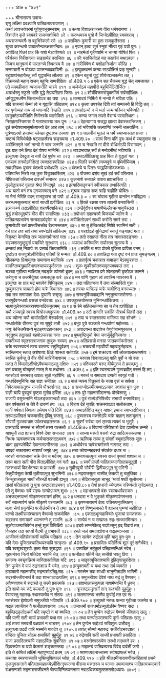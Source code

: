 +++
title = "४०९"

+++
श्रीनारायण उवाच-  
शृणु लक्ष्मि! प्रवक्ष्यामि पातिव्रत्यपरायणाम् ।  
कथां त्वाश्चर्यपरमां पूर्वयुगानुसम्भवाम् ॥१ ॥
कन्या विशालराजस्य वीरा धर्मपरायणा ।  
विशालेन कृते स्वयंवरे राजन्यशोभिते ॥रे ॥
करन्धमस्य पुत्रो वै जिग्येऽवीक्षित् स्वयंवराम् ।  
अथराजन्यवर्गैः स बहुभिरेकलो रणे ॥३ ॥
पराजितः कुमारी सा हुता राजकुलैस्तदा ।  
श्रुत्वा करन्धमो यायात्सैन्यलक्षसमन्वितः ॥४ ॥
नृपान् हत्वा सुतं स्नुषां नीत्वा गृहं ययौ पुनः ।  
अवीक्षित् पितरं प्राह किं यशो मेऽवशिष्यते ॥९ ॥
नाहमेतां गृहीष्यामि न चान्यां योषितं पितः ।  
परैर्यस्या निरीक्षन्त्याः सङ्ग्रामेहं पराजितः ॥६ ॥
परैः पराजितोऽहं यत् कातरेयं यथाऽबला ।  
किमत्र मानुषत्वं मे पारतन्त्र्ये स्थितस्य वै ॥७ ॥
नारीमिषेण मे यशोहानिर्जाता परैरिह ।  
तस्मान्नारी न वोढव्या पारतन्त्र्यप्रदायिनी ॥८ ॥
इत्युक्तवन्तं कन्या साऽवीक्षितं प्राह सुन्दरी ।  
बहुपार्श्वसहायैस्तु सर्वे युद्ध्यन्ति लीलया ॥९ ॥
एकेन बहूनां युद्धं शौर्यव्यञ्जकमेव तत् ।  
विक्रमस्ते महान् राजन् बहुभिः सम्परीक्षितः ॥1.409.१ ०॥
एकेन सह चैकस्य युद्धं चेत् समजायत ।  
एते यममहीमाना व्यजायन्तेति धारये ॥११ ॥
अजेयोऽयं महावीरो बहुभिर्मिलितैर्जितः ।  
अत्रार्थस्तु स्फुटो भाति युद्धे तेऽप्यखिला जिताः ॥१ २॥
शौर्यविक्रमसंयुक्तमिमं सर्वमहीक्षितः ।  
धर्मयुद्धमधर्मेण जितवन्तोऽत्र का त्रपा ॥१३ ॥
तस्मादयं निर्मितो मे नान्यो मे भविता पतिः ।  
यदि राजन्य! चेन्मां त्वे न गृह्णासि पतिव्रताम् ॥१४॥
कृत्वा तपश्चेह दिवि त्वां सम्पत्स्ये हि विद्धि तत् ।  
वरं वृणोम्यहं नाथ मां भवान्यदि नेच्छति ॥१५॥
तपसोऽन्यो न मे भर्ता जन्मन्यस्मिन् भविष्यति ।  
एवमुक्तेऽप्यवीक्षिति निर्मनस्के व्यलोकिते ॥१६ ॥
कन्या जगाम तपसे वैराग्यं परमास्थिता ।  
निराहारास्त्रिमासा वै गताश्चास्या ततः पुनः ॥१७॥
देहत्यागाय सन्नद्धा ज्ञात्वा देवास्तदन्तिकम् ।  
दूतं सम्प्रेषयामासुर्मात्याज्यो देह आह ताम् ॥१८॥
त्वं भविष्यसि कल्याणि! जननी चक्रवर्तिनः ।  
पुत्रेणाऽरयो हन्तव्या म्लेच्छा दुष्टाश्च दस्यवः ॥१ ९॥
पालनीयं भूतलं च धर्मे स्थाप्यास्ततः प्रजाः ।  
यष्टव्यं विविधैर्यज्ञैः षट्साहस्रैश्च सङ्ख्यया ॥1.409.२० ॥
सत्यं विना पतिं पुत्रः कथं मे स्यादुवाच सा ।  
अवीक्षितमृते भर्ता नान्यो मे चात्र जन्मनि ॥२१ ॥
स च नेच्छति मां वीरो बोधितोऽपि विरागवान् ।  
दूतः प्राह वने तिष्ठ देहं पोषय भामिनि! ॥२२॥
तपःप्रभावात् सर्वं ते मनोऽभीष्टं भविष्यति ।  
इत्युक्त्वा देवदूतः स ययौ देहं पुपोष सा ॥२३ ॥
अथाऽवीक्षित्प्रसूः प्राह पिता ते वृद्धतां गतः ।  
एकस्त्वं तनयोऽवीक्षित्! त्यक्तदारपरिग्रहः ॥२४॥
पितरि स्वर्गते त्यय्यपुत्रे च पृथिवीमिमाम् ।  
तवाऽरिपक्षः पुत्रात्र वंशक्षये प्रभोक्ष्यति ॥२५॥
वंशक्षये च पितरः श्राद्धपिण्डोदकक्षयाः ।  
पतिष्यन्ति निरये तत् कुरु पित्रुपकारिताम् ॥२६ ॥
पौत्रस्य दर्शय सुखं हठं सर्वं परित्यज ।  
नैष्ठिकतां परित्यज दारधर्मं समाचर ॥२७॥
कुलनाशे समापन्ने पापाय ब्रह्मचारिता ।  
कुलोद्धारकरं गृहव्रतं श्रेष्ठं विपद्गृहे ॥२८॥
इत्यादिमातृवचनं स्वीचकार तथास्त्विति ।  
अथ यातो वनं तत्र मृगयामचरद् वने ॥२९॥
शुश्राव सहसा शब्दं त्राहि त्राहीति योषितः ।  
मा भैर्मा भैरिति वदन् राजपुत्रश्च तां ययौ ॥1.409.३ ० ॥
सा चोवाच गृहीता दानवेन भयविह्वला ।  
करन्धमसुतस्याहं भार्या साध्वी ह्यवीक्षितः ॥३ १ ॥
ह्रियते रक्षसा पश्य तापसी वनवासिनी ।  
इत्याकर्ण्य तदाऽवीक्षित् शरवर्षैरवाकिरत् ॥३२॥
दण्डैर्वृक्षैश्च पाषाणैर्भल्लैश्चान्यायुधैस्तदा ।  
युद्धं तयोरभूद्घोरं वीरा वीरं समाश्रिताः ॥३३॥
तपोभागं ददात्यस्मै विजयार्थं जलेन वै ।  
पातिव्रत्यप्रभावेण सत्यदार्ढ्यवृषेण च ॥३४॥
अवीक्षितोऽवनं साध्वी करोति समरे तदा ।  
कुमारोऽपि बलं प्राप्तश्चिच्छेद दैत्यमस्तकम् ॥३५॥
सा तु हेतिक्षतदेहं सिषेवे स्वामिनं सती ।  
वने प्राह तपः सर्वं तथा स्वप्नेऽपि लोकितम् ॥३६ ॥
परह्योऽहं सुनिद्रायां स्नातुं गङ्गाह्रदं गता ।  
विकृष्टा केनचित् तत्र जलान्तर्मग्नतां गता ॥३७॥
ततो रसातलं नीता तत्र नागास्तदङ्गनाः ।  
सहस्रशस्तुष्टुवुर्मां ययाचिरे सुरक्षणम् ॥३८॥
अपराधं करिष्यन्ति सर्पास्तव सुतस्य वै ।  
क्षन्तव्यं तत् निवार्यः सः प्रसादं क्रियतामिति ॥३९॥
तथेति च मया प्रोक्ते पूजिता प्रापिता वनम् ।  
दृष्टोऽत्र राजपुत्रोऽवीविक्षित् पतिर्यो हि मन्मतः ॥1.409.४०॥
तावन्निद्रा गता दृष्टं वनं प्रातः सुमङ्गलम् ।  
नीलकण्ठः प्रियायुक्तः समागत्य मदन्तिके ॥४१ ॥
प्रातर्नृत्यं चकारात्र वामाङ्गं मेऽस्फुरत्तदा ।  
वामनितम्बगुह्यादिभागाश्चाप्यस्फुरँस्ततः ॥४२॥
शुकः शुकीसमेतश्चामृतपक्वफलं तदा ।  
चञ्च्वा गृहीत्वा न्यक्षिपत् मदङ्के व्योमतो ब्रुवन् ॥४३॥
गतह्यश्च प्रगे श्वेतहस्ती दृष्टोऽत्र कानने ।  
करेणुना च कलभैर्युक्तः कमलधृक् करे ॥४४॥
मम पाणिं गृहाण त्वं तवास्मि नापरस्य वै ।  
इत्युक्तः सः प्राह भद्रं भवत्वेवं विधिकृतम् ॥४५॥
तदा पतिप्राणया वै तया संस्मारितो गुरुः ।  
तुम्बुरुस्तत्र चायातो होमं चक्रे विधानतः ॥४६॥
तस्याः पाणिग्रहं चक्रे चावीक्षित् वनमध्यतः ।  
तदा तत्र समायाता देवाः पुष्पाणि ससृजुः ॥४७॥
सस्वनुर्दिव्यवाद्यानि ननृतुश्चाप्सरोगणाः ।  
प्रजगुर्देवगन्धर्वाः प्रसन्ना वनदेवताः ॥४८॥
उपजह्रुस्तयोस्तत्र मुनिगन्धर्वकिन्नराः ।  
भक्ष्यानुलेपनवस्त्रस्रक्पानादिकमुत्तमम् ॥४९॥
स रेमे सहितस्तन्व्या सा च तेन ह्यवीक्षिता ।  
ययौ राज्यगृहे स्वस्य पित्रोरभवदुत्सवः ॥1.409.५०॥
ददौ दानानि सर्वाणि पौत्रार्थं पितरौ तदा ।  
अथ व्योम्ना ययौ भार्यासहितो मेरुपर्वतम् ॥५१ ॥
तया च रमतस्तस्य भामिन्या सह शोभने! ।  
गन्धर्वलोके वीरस्य पुत्रं सा सुषुवे सती ॥५२॥
बभूव पुत्रे सञ्जाते गन्धर्वाणां महोत्सवः ।  
जगुः केचित्तथैवान्ये मृदङ्गपटहानकान् ॥५३ ॥
अवादयन्त वाद्यांश्च वेणुवीणामयूरकान् ।  
ननृतुश्च तदुत्साहे बहवोऽप्सरसा गणाः ॥५४॥
पुष्पवृष्टिमुचो मेघा जगर्जुर्मृदुनिस्वनाः ।  
दम्पतीभ्यां स्मृतस्तत्राजगाम तुम्बुरुः स्वयम् ॥५५॥
अतिप्रसन्नो मनसा जातकर्माकरोत्तदा ।  
चक्रे स्वस्त्ययनं तस्य बालस्य स्तुतिपूर्वकम् ॥५६॥
चक्रवर्ती महावीर्यो महाबाहुर्महाबलः ।  
स्वस्तिमान् स्तात् अशेषायाः क्षितेः शास्ता सतीपतिः ॥५७॥
इमे शक्रादयः सर्वे लोकपालास्तथर्षयः ।  
स्वस्ति कुर्वन्तु ते वीर वीर्यं चारिविनाशनम् ॥५८॥
मरुत्तव शिवायाऽस्तु वाति पूर्वो न यो रजः ।  
मरुत् ते विमलोऽक्षीणोऽवैषम्यायाऽस्तु दक्षिणः ॥५९॥
पश्चिमस्ते मरुद् वीर्यमुत्तमं ते प्रयच्छतु ।  
बलं यच्छतु चोत्कृष्टं मरुत् ते च तथोत्तरः ॥1.409.६ ०॥
इति स्वस्त्ययने गुरुरब्रवीत् मरुत्तं हि तम् ।  
मरुत्तोऽयं समभवत् ख्यातः सुतो महर्षिभिः ॥६ १ ॥
मरुत्तं च समादाय दम्पती स्वगृहं गतौ ।  
गन्धर्वदेवमुनिभिः सह राज्ञः समीपतः ॥६ २॥
बालं न्यस्य पितुस्त्वं के नत्वा वृत्तं च सर्वथा ।  
निवेदयामासतुश्च राजापि पौत्रदर्शनात् ॥६३ ॥
सभाग्योऽस्मीत्यथाऽऽत्मानं प्रशशंस पुनः पुनः ।  
राज्ञी चापि पुत्रपुत्रं दृष्ट्वा मुमोद हर्षिता ॥६४॥
ततः पुरे महानासीदानन्दः पौरवेश्मसु ।  
राजापि वसुरत्नानि गोऽलङ्कारान्ददौ तदा ॥६५ ॥
पुत्रं राज्येऽभिषिच्यैव सभार्यो वनमाविशत् ।  
तत्र वर्षसहस्रं स तेपे वै दारुणं तपः ॥६६ ॥
विहाय देहं नृपतिः शक्रस्याऽऽप सलोकताम् ।  
पत्नी वर्षशतं स्थित्वा तमेवाप पतिं दिवि ॥६७॥
अथाऽवीक्षित् बहून् यज्ञान् इयाज स्वाप्तदक्षिणान् ।  
तस्याऽप्रतिहतं चक्रमासीद् द्वीपेषु सप्तसु ॥६८॥
पुत्रस्तस्य मरुत्तोऽपि चक्रे यज्ञान् शतायुतान् ।  
सौवर्णौ मुञ्जवान्नाम पर्वतश्चाहृतस्ततः ॥६ ९ ॥
सुवर्णं सर्वथा दत्तं तृप्त्या त्यक्तं च भूसुरैः ।  
प्रासादादि समस्तं च सौवर्णं तस्य यत्क्रतौ ॥1.409.७०॥
विप्राणां परिवेष्टारो देवा ह्यासँश्च तन्महे ।  
यज्ञभूमौ तदा ह्यासन् विश्वे देवाः सभासदः ॥७१ ॥
साध्या मरुतो वसवो रुद्रा आदित्यकास्तथा ।  
निधयः ऋषयश्चास्य कर्मचारास्तदाऽभवन् ॥७२॥
ऋत्विक् तस्य तु संवर्तो बभूवांऽगिरसः सुतः ।  
भ्राता वृहस्पतेर्विप्रो देवानामग्रणीस्तदा ॥७३ ॥
अथौर्वस्य ऋषेराश्रमोत्तमे नागराट् तदा ।  
उपद्रवं चकारास्य नाशार्थं जगृहे धनुः ॥७४॥
तथा कोपान्महदस्त्रं संवर्तकं दधार च ।  
मरुत्तो नागराजानां चक्रे तेन च मर्दनम् ॥७५ ॥
समागच्छत्पुनः स्वस्य राज्यं पृथ्व्यां शशास च ।  
तस्य माता सती वीरा पिताऽवीक्षित् वनं गतौ ॥७६ ॥
स्वर्गं प्राप्तौ पातिव्रत्यपत्नीव्रतसमुद्धृतौ ।  
मरुत्तभार्या विदर्भतनया च प्रभावती ॥७७॥
सुवीरपुत्री सौवीरी द्वितीयाऽभूत् सुभामिनी ।  
केतुवीर्यसुता केशी तृतीयाऽभूत् सुभामिनी ॥७८॥
मद्रराजसुता चासीत् केकयी तु चतुर्थिका ।  
सिन्धुराजसुता भार्यां सौरन्ध्री पञ्चमी ह्यभूत् ॥७९॥
चेदिराजसुता चाभूद् 'भार्या षष्ठी सुलोचना ।  
तासां पतिव्रतानां तु पुत्रा अष्टादशाऽभवन् ॥1.409.८०॥
तेषां प्रधानो ज्येष्ठश्च नरिष्यन्तो नृपोऽभवत् ।  
एते तु वैष्णवाः सर्वे राज्ञ्यः सत्योऽभवन् शुभाः ॥८१ ॥
महाभागवतो वंशः स्वस्वधर्मपरायणः ।  
अभजद्भगवन्तं श्रीकृष्णनारायणं हरिम् ॥८२॥
धनदारा न वै भुङ्क्ते श्रीकृष्णार्पणमन्तरा ।  
सर्वं स्वात्मार्पणं चक्रे श्रीकृष्णे परमात्मनि ॥८३ ॥
कृष्णनारायणं देव्यः पतिरूपमुपस्थितम् ।  
मत्वा सेवां प्रकुर्वन्ति पत्नीर्लक्ष्मीश्च ते तथा ॥८४॥
एवं विष्णुसमास्ते वै ह्यासन् पृथ्व्यां महीक्षितः ।  
पत्न्यो लक्ष्मीसमांश्चासन् वैष्णव्यो राजयोषितः ॥८५ ॥
एकदाऽभून्महाविष्णोः पूजायां समरुत्तकः ।  
रुद्रस्तत्र समायातो ध्यानमग्ने तु राजनि ॥८8 ॥
सत्येवं न च सम्प्राप्तः रुद्रः सत्कारमित्यतः ।  
चुकोपाऽस्यातिवेगेन हन्तुं शूलं विचिक्षिपे ॥८७॥
हृदये लग्नमेवैतद् राज्ञोऽसून् हृद् विदार्य तत् ।  
विजहार तदा साध्वी वैदर्भी तु प्रभावती ॥८८॥
हस्ते जलं समग्राह्योवाच यद्यहमञ्जसा ।  
आजीवनं पतिसेवाकर्त्री चास्मि पतिव्रता ॥८९॥
तेन सत्येन रुद्रोऽयं मृतिं यातु पुनः पुनः ।  
यदि देवाः पूजिताश्चातिथयश्चापि सत्कृताः ॥1.409.९० ॥
प्रसादितः पतिर्नित्यं शूलं दूरं शनैर्भवेत् ।  
यदि श्वश्रूश्वशुरयोः कृता सेवा सुश्रद्धया ॥९१ ॥
प्रसादितं भर्तृकुलं पतिहृत्सन्धितं भवेत् ।  
गृहधर्मपरा नित्यं पतिदेवा भवामि चेत् ॥९२॥
पत्नीव्रतः पतिर्मे चेत् सजीवो भवतु प्रियः ।  
सपत्न्यः स्वसृवन्नित्यं मानितास्तोषिता यदि ॥९३ ॥
मातृवत्पूजिताश्चापि दुहितृवत्सुरक्षिताः ।  
तेन पुण्येन मे पापं रुद्रनाशान्न वै भवेत् ॥९४॥
इत्युक्तवती च यथा तथा सर्वं व्यवर्तत ।  
हाहाकारो महानासीद् रुद्रनाशोऽतिदुःसहः ॥९५॥
मरुत्तेन तदा साध्वी चानुनीताऽति भामिनी ।  
रुद्रस्योज्जीवनार्थं वै तदा शान्ताऽवदत्पतिम् ॥९६॥
समुज्जीवय देवेशं नाथ रुद्रं तु वैष्णवम् ।  
अवैष्णवाश्च ये रुद्रास्ते तु कल्पे प्रकल्पके ॥९७॥
ब्रह्ममालासमुत्पन्ना नाशमेष्यन्ति वै ध्रुवम् ।  
इति शापो मम रुद्रे कल्पादौ तु पुनः पुनः ॥१८ ॥
क्रूररुद्रसमुत्सर्गे तान् स्प्रक्ष्यति मुहुर्मुहुः ।  
वैष्णवस्तु महारुद्रः स्थास्यत्येव न संशयः ॥९९॥
जलमामन्त्र्य भस्मैव कुर्वार्द्रं तत एव सः ।  
मरुत्तेश्वर ईशोऽसौ समुज्जीवो भविष्यति ॥1.409.१०० ॥
इत्युक्तो मरुतः पत्न्या गृहीत्वा जलमेव च ।  
यद्यहं त्वाजीवनं वै पत्नीव्रतपरायणः ॥१०१ ॥
प्रजाधर्मो राजधर्माऽच्युतोऽस्मि वैष्णवः सदा ।  
बहुच्छिद्रकृतोऽधर्मो यदि स्पृष्टो न मां क्वचित् ॥१ ०२॥
तेन पुण्येन रुद्रोऽयं वैष्णवो जीवतात् खलु ।  
यदि पत्नी सती भार्या प्रभावती यथा मम ॥१ ०३॥
तथा पत्न्योऽपराश्चापि पूर्णाः पतिव्रताः खलु ।  
अहं तासां समवर्ती पक्षपातं न चाचरम् ॥१०४॥
तेन पुण्येन रुद्रोऽयं सत्रिशूलः प्रजीवतु ।  
इत्युक्त्वा प्रददौ वारि भस्मनि यावदेव तु ॥१०५॥
तावत् सौम्यो महारुद्रः सजीवोऽभवदग्रतः ।  
वन्दितः पूजितः सोऽथ क्षमापितो मुहुर्मुहुः ॥१ ०६॥
रुद्रेणापि सती साध्वी प्रभावती प्रसादिता ।  
राजा प्रसादितश्चापि राज्ञाऽर्चितः सुवन्दितः ॥१ ०७॥
मरुत्तेश्वररूपेण तस्थौ तद्भवने हरः ।  
दिव्यरूपेण च ययौ कैलासं शङ्करस्तदा ॥१ ०८॥
माहात्म्यं पातिव्रत्यस्य विवेद पार्वतीं जगौ ।  
इति ते कथितं लक्ष्मि! महापुण्यप्रदं व्रतम् ॥१ ०९॥
श्रवणात्पठनाच्चास्य सर्वयज्ञफलं भवेत् ।  
कथायाः स्मरणाच्चापि भुक्तिमुक्तिफलं भवेत् ॥1.409.११० ॥
इति श्रीलक्ष्मीनारायणीयसंहितायां प्रथमे कृतयुगसन्ताने पतिव्रतामाहात्म्येऽवीक्षित्नृपपत्न्या वीराया मरुत्तस्य च पत्न्याः प्रभावत्याश्च पातिव्रत्यचमत्कारे राक्षसनाशो रुद्रनाशसजीवनते चेत्यादिनिरूपणनामा नवाऽधिकचतुश्शततमोऽध्यायः ॥४०९॥
    
